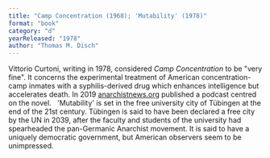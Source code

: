 ```yaml
---
title: "Camp Concentration (1968); 'Mutability' (1978)"
format: "book"
category: "d"
yearReleased: "1978"
author: "Thomas M. Disch"
---
```

Vittorio Curtoni, writing in 1978, considered _Camp  Concentration_ to be "very fine". It concerns the experimental  treatment of American concentration-camp inmates with a syphilis-derived drug  which enhances intelligence but accelerates death. In 2019 <a href="https://www.anarchistnews.org/content/frr-books-podcast-camp-concentration-thomas-disch">anarchistnews.org</a> published a podcast centred on the novel.
 
'Mutability' is set in the free university city of Tübingen at the end of the 21st century. Tübingen is said to have been declared a free city by the UN in  2039, after the faculty and students of the university had spearheaded the pan-Germanic Anarchist movement. It is said to have a uniquely democratic government, but American observers seem to be unimpressed.
 
 
